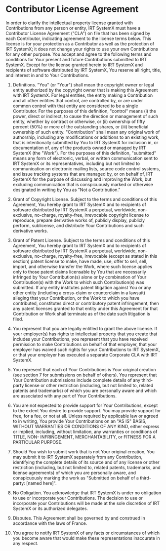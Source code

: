# Contributor License Agreement

In order to clarify the intellectual property license granted with Contributions from any person or entity, IRT SystemX must have a Contributor License Agreement ("CLA") on file that has been signed by each Contributor, indicating agreement to the license terms below. This license is for your protection as a Contributor as well as the protection of IRT SystemX; it does not change your rights to use your own Contributions for any other purpose. You accept and agree to the following terms and conditions for Your present and future Contributions submitted to IRT SystemX. Except for the license granted herein to IRT SystemX and recipients of software distributed by IRT SystemX, You reserve all right, title, and interest in and to Your Contributions.

1. Definitions. "You" (or "Your") shall mean the copyright owner or legal entity authorized by the copyright owner that is making this Agreement with IRT SystemX. For legal entities, the entity making a Contribution and all other entities that control, are controlled by, or are under common control with that entity are considered to be a single Contributor. For the purposes of this definition, "control" means (i) the power, direct or indirect, to cause the direction or management of such entity, whether by contract or otherwise, or (ii) ownership of fifty percent (50%) or more of the outstanding shares, or (iii) beneficial ownership of such entity. "Contribution" shall mean any original work of authorship, including any modifications or additions to an existing work, that is intentionally submitted by You to IRT SystemX for inclusion in, or documentation of, any of the products owned or managed by IRT SystemX (the "Work"). For the purposes of this definition, "submitted" means any form of electronic, verbal, or written communication sent to IRT SystemX or its representatives, including but not limited to communication on electronic mailing lists, source code control systems, and issue tracking systems that are managed by, or on behalf of, IRT SystemX for the purpose of discussing and improving the Work, but excluding communication that is conspicuously marked or otherwise designated in writing by You as "Not a Contribution."

2. Grant of Copyright License. Subject to the terms and conditions of this Agreement, You hereby grant to IRT SystemX and to recipients of software distributed by IRT SystemX a perpetual, worldwide, non-exclusive, no-charge, royalty-free, irrevocable copyright license to reproduce, prepare derivative works of, publicly display, publicly perform, sublicense, and distribute Your Contributions and such derivative works.

3. Grant of Patent License. Subject to the terms and conditions of this Agreement, You hereby grant to IRT SystemX and to recipients of software distributed by IRT SystemX a perpetual, worldwide, non-exclusive, no-charge, royalty-free, irrevocable (except as stated in this section) patent license to make, have made, use, offer to sell, sell, import, and otherwise transfer the Work, where such license applies only to those patent claims licensable by You that are necessarily infringed by Your Contribution(s) alone or by combination of Your Contribution(s) with the Work to which such Contribution(s) was submitted. If any entity institutes patent litigation against You or any other entity (including a cross-claim or counterclaim in a lawsuit) alleging that your Contribution, or the Work to which you have contributed, constitutes direct or contributory patent infringement, then any patent licenses granted to that entity under this Agreement for that Contribution or Work shall terminate as of the date such litigation is filed.

4. You represent that you are legally entitled to grant the above license. If your employer(s) has rights to intellectual property that you create that includes your Contributions, you represent that you have received permission to make Contributions on behalf of that employer, that your employer has waived such rights for your Contributions to IRT SystemX, or that your employer has executed a separate Corporate CLA with IRT SystemX.

5. You represent that each of Your Contributions is Your original creation (see section 7 for submissions on behalf of others). You represent that Your Contribution submissions include complete details of any third-party license or other restriction (including, but not limited to, related patents and trademarks) of which you are personally aware and which are associated with any part of Your Contributions.

6. You are not expected to provide support for Your Contributions, except to the extent You desire to provide support. You may provide support for free, for a fee, or not at all. Unless required by applicable law or agreed to in writing, You provide Your Contributions on an "AS IS" BASIS, WITHOUT WARRANTIES OR CONDITIONS OF ANY KIND, either express or implied, including, without limitation, any warranties or conditions of TITLE, NON- INFRINGEMENT, MERCHANTABILITY, or FITNESS FOR A PARTICULAR PURPOSE.

7. Should You wish to submit work that is not Your original creation, You may submit it to IRT SystemX separately from any Contribution, identifying the complete details of its source and of any license or other restriction (including, but not limited to, related patents, trademarks, and license agreements) of which you are personally aware, and conspicuously marking the work as "Submitted on behalf of a third-party: [named here]".

8. No Obligation. You acknowledge that IRT SystemX is under no obligation to use or incorporate your Contributions. The decision to use or incorporate your Contributions will be made at the sole discretion of IRT SystemX or its authorized delegates.

9. Disputes. This Agreement shall be governed by and construed in accordance with the laws of France.

10. You agree to notify IRT SystemX of any facts or circumstances of which you become aware that would make these representations inaccurate in any respect. 